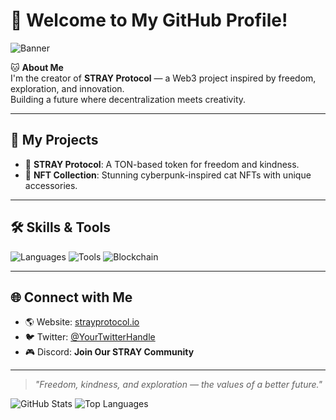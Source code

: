 # 👋 Welcome to My GitHub Profile!

![Banner](https://your-image-link/banner.jpg) <!-- Вставьте ссылку на ваш баннер -->

🐱 **About Me**  
I'm the creator of **STRAY Protocol** — a Web3 project inspired by freedom, exploration, and innovation.  
Building a future where decentralization meets creativity.  

---

## 🚀 **My Projects**
- 🌌 **STRAY Protocol**: A TON-based token for freedom and kindness.  
- 🎨 **NFT Collection**: Stunning cyberpunk-inspired cat NFTs with unique accessories.  

---

## 🛠️ **Skills & Tools**
![Languages](https://img.shields.io/badge/Language-Python-blue?style=flat&logo=python)
![Tools](https://img.shields.io/badge/Tools-GitHub-black?style=flat&logo=github)
![Blockchain](https://img.shields.io/badge/Blockchain-TON-blueviolet?style=flat&logo=ton)

---

## 🌐 **Connect with Me**
- 🌎 Website: [strayprotocol.io](#)  
- 🐦 Twitter: [@YourTwitterHandle](#)  
- 🎮 Discord: **Join Our STRAY Community**  

---

> *"Freedom, kindness, and exploration — the values of a better future."*  

![GitHub Stats](https://github-readme-stats.vercel.app/api?username=Evoonelove&show_icons=true&theme=dark)
![Top Languages](https://github-readme-stats.vercel.app/api/top-langs/?username=Evoonelove&layout=compact&theme=dark)
